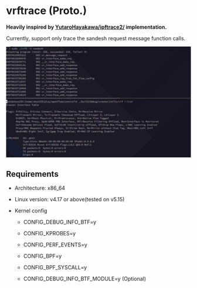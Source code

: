 # vrftrace (Proto.)

__Heavily inspired by [YutaroHayakawa/ipftrace2/](https://github.com/YutaroHayakawa/ipftrace2/) implementation.__

Currently, support only trace the sandesh request message function calls.

![image](doc/vr_sandesh_trace.png)

## Requirements

- Architecture: x86_64

- Linux version: v4.17 or above(tested on v5.15)

- Kernel config

  - CONFIG_DEBUG_INFO_BTF=y
  - CONFIG_KPROBES=y
  - CONFIG_PERF_EVENTS=y
  - CONFIG_BPF=y
  - CONFIG_BPF_SYSCALL=y

  - CONFIG_DEBUG_INFO_BTF_MODULE=y (Optional)

